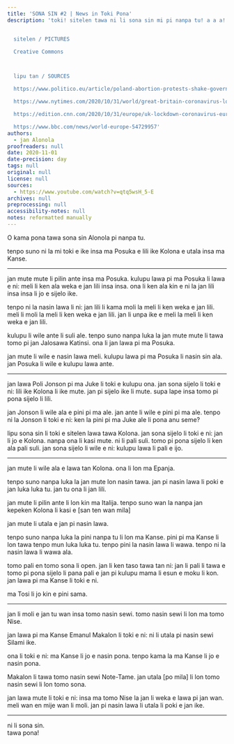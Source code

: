 ```yaml
---
title: 'SONA SIN #2 | News in Toki Pona'
description: 'toki! sitelen tawa ni li sona sin mi pi nanpa tu! a a a!


  sitelen / PICTURES

  Creative Commons



  lipu tan / SOURCES

  https://www.politico.eu/article/poland-abortion-protests-shake-government-retreat/

  https://www.nytimes.com/2020/10/31/world/great-britain-coronavirus-lockdown.html

  https://edition.cnn.com/2020/10/31/europe/uk-lockdown-coronavirus-europe-intl/index.html

  https://www.bbc.com/news/world-europe-54729957'
authors:
  - jan Alonola
proofreaders: null
date: 2020-11-01
date-precision: day
tags: null
original: null
license: null
sources:
  - https://www.youtube.com/watch?v=qtq5wsH_5-E
archives: null
preprocessing: null
accessibility-notes: null
notes: reformatted manually
---
```


O kama pona tawa sona sin Alonola pi nanpa tu.

tenpo suno ni la mi toki e ike insa ma Posuka e lili ike Kolona e utala insa ma Kanse.

---

<!-- https://www.politico.eu/article/poland-abortion-protests-shake-government-retreat/ -->

jan mute mute li pilin ante insa ma Posuka. kulupu lawa pi ma Posuka li lawa e ni: meli li ken ala weka e jan lili insa insa. ona li ken ala kin e ni la jan lili insa insa li jo e sijelo ike.

tenpo ni la nasin lawa li ni: jan lili li kama moli la meli li ken weka e jan lili.  meli li moli la meli li ken weka e jan lili. jan li unpa ike e meli la meli li ken weka e jan lili.

kulupu li wile ante li suli ale. tenpo suno nanpa luka la jan mute mute li tawa tomo pi jan Jalosawa Katinsi. ona li jan lawa pi ma Posuka.

jan mute li wile e nasin lawa meli. kulupu lawa pi ma Posuka li nasin sin ala. jan Posuka li wile e kulupu lawa ante.

---

<!-- https://www.nytimes.com/2020/10/31/world/great-britain-coronavirus-lockdown.html -->

jan lawa Poli Jonson pi ma Juke li toki e kulupu ona. jan sona sijelo li toki e ni: lili ike Kolona li ike mute. jan pi sijelo ike li mute. supa lape insa tomo pi pona sijelo li lili.

jan Jonson li wile ala e pini pi ma ale. jan ante li wile e pini pi ma ale. tenpo ni la Jonson li toki e ni: ken la pini pi ma Juke ale li pona anu seme?

lipu sona sin li toki e sitelen lawa tawa Kolona. jan sona sijelo li toki e ni: jan li jo e Kolona. nanpa ona li kasi mute. ni li pali suli. tomo pi pona sijelo li ken ala pali suli. jan sona sijelo li wile e ni: kulupu lawa li pali e ijo.

---

<!-- https://edition.cnn.com/2020/10/31/europe/uk-lockdown-coronavirus-europe-intl/index.html -->

jan mute li wile ala e lawa tan Kolona. ona li lon ma Epanja.

tenpo suno nanpa luka la jan mute lon nasin tawa. jan pi nasin lawa li poki e jan luka luka tu. jan tu ona li jan lili.

jan mute li pilin ante li lon kin ma Italija. tenpo suno wan la nanpa jan kepeken Kolona li kasi e [san ten wan mila] <!-- (31.000\*) -->

jan mute li utala e jan pi nasin lawa.

tenpo suno nanpa luka la pini nanpa tu li lon ma Kanse. pini pi ma Kanse li lon tawa tenpo mun luka luka tu. tenpo pini la nasin lawa li wawa. tenpo ni la nasin lawa li wawa ala.

tomo pali en tomo sona li open. jan li ken taso tawa tan ni: jan li pali li tawa e tomo pi pona sijelo li pana pali e jan pi kulupu mama li esun e moku li kon. jan lawa pi ma Kanse li toki e ni. 

ma Tosi li jo kin e pini sama.

---

<!-- https://www.bbc.com/news/world-europe-54729957 -->

jan li moli e jan tu wan insa tomo nasin sewi. tomo nasin sewi li lon ma tomo Nise.

jan lawa pi ma Kanse Emanul Makalon li toki e ni: ni li utala pi nasin sewi Silami ike.

ona li toki e ni: ma Kanse li jo e nasin pona. tenpo kama la ma Kanse li jo e nasin pona.

Makalon li tawa tomo nasin sewi Note-Tame. jan utala [po mila] <!-- (4000\*) --> li lon tomo nasin sewi li lon tomo sona.

jan lawa mute li toki e ni: insa ma tomo Nise la jan li weka e lawa pi jan wan. meli wan en mije wan li moli. jan pi nasin lawa li utala li poki e jan ike.

---

ni li sona sin.  
tawa pona!
